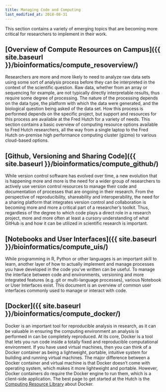 ```yaml
---
title: Managing Code and Computing
last_modified_at: 2018-08-31
---
```

This section contains a variety of emerging topics that are becoming more critical for researchers to implement in their work.  

## [Overview of Compute Resources on Campus]({{ site.baseurl }}/bioinformatics/compute_resoverview/)
Researchers are more and more likely to need to analyze raw data sets using some sort of analysis process before they can be interpreted in the context of the scientific question. Raw data, whether from an array or sequencing for example, are not typically directly interpretable results, thus require some degree of processing. The nature of the processing depends on the data type, the platform with which the data were generated, and the biological question being asked of the data set. How this process is performed depends on the specific project, but support and resources for this process are available at the Fred Hutch for a variety of needs.  This section contains a basic overview of computing resource options available to Fred Hutch researchers, all the way from a single laptop to the Fred Hutch on-premise high performance computing cluster (gizmo) to various cloud-based options.


## [Github, Versioning and Sharing Code]({{ site.baseurl }}/bioinformatics/compute_github/)
While version control software has evolved over time, a new evolution that is happening more and more is the need for a wider group of researchers to actively use version control resources to manage their code and documentation of processes that are ongoing in their research. From the perspective of reproducibility, shareability and interoperability, the need for a sharing platform that integrates version control and collaboration is becoming more and more a critical part of a researcher’s toolkit. Thus, regardless of the degree to which code plays a direct role in a research project, more and more often at least a cursory understanding of what GitHub is and how it can be utilized in scientific research is important.


## [Notebooks and User Interfaces]({{ site.baseurl }}/bioinformatics/compute_uis/)
While programming in R, Python or other languages is an important skill to learn, another layer of how to actually implement and manage processes you have developed in the code you’ve written can be useful. To manage the interface between code and environments, versioning and more integrated features (e.g. git or multi-language processes), various Notebook or User Interfaces exist. This document is an overview of common user interfaces commonly used to manage or interact with code.

## [Docker]({{ site.baseurl }}/bioinformatics/compute_docker/)
Docker is an important tool for reproducible analysis in research, as it can be valuable in ensuring the computing environment an analysis is performed in can be completely reproduced.  At its core, Docker is a tool that lets you run code inside a totally fixed and reproducible computational environment. If you have used virtual machines, then you can think of a Docker container as being a lightweight, portable, intuitive system for building and running virtual machines. The major difference between a Docker container and virtual machine is that Docker doesn’t come with operating system, which makes it more lightweight and portable. However, Docker containers do require the Docker engine to run them, which is a client-side application. The best page to get started at the Hutch is the [Computing Resource Library](/compdemos/Docker/) about Docker.
